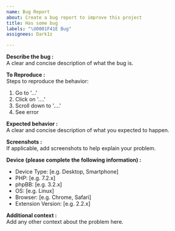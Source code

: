 ```yaml
---
name: Bug Report
about: Create a bug report to improve this project
title: Has some bug
labels: "\U0001F41E Bug"
assignees: Dark1z

---
```


**Describe the bug :**   
A clear and concise description of what the bug is.   

**To Reproduce :**   
Steps to reproduce the behavior:   
1. Go to '...'
2. Click on '....'
3. Scroll down to '....'
4. See error

**Expected behavior :**   
A clear and concise description of what you expected to happen.   

**Screenshots :**   
If applicable, add screenshots to help explain your problem.   

**Device (please complete the following information) :**   
 - Device Type: [e.g. Desktop, Smartphone]
 - PHP: [e.g. 7.2.x]
 - phpBB: [e.g. 3.2.x]
 - OS: [e.g. Linux]
 - Browser: [e.g. Chrome, Safari]
 - Extension Version: [e.g. 2.2.x]

**Additional context :**   
Add any other context about the problem here.
